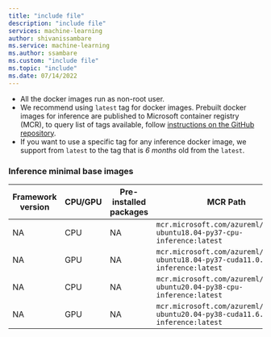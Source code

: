 ```yaml
---
title: "include file"
description: "include file"
services: machine-learning
author: shivanissambare
ms.service: machine-learning
ms.author: ssambare
ms.custom: "include file"
ms.topic: "include"
ms.date: 07/14/2022
---
```


* All the docker images run as non-root user.
* We recommend using `latest` tag for docker images. Prebuilt docker images for inference are published to Microsoft container registry (MCR), to query list of tags available, follow [instructions on the GitHub repository](https://github.com/microsoft/ContainerRegistry#browsing-mcr-content).
* If you want to use a specific tag for any inference docker image, we support from `latest` to the tag that is *6 months* old from the `latest`.  

### Inference minimal base images

Framework version | CPU/GPU | Pre-installed packages | MCR Path
 --- | --- | --- | --- |
NA | CPU | NA | `mcr.microsoft.com/azureml/minimal-ubuntu18.04-py37-cpu-inference:latest`
NA | GPU | NA | `mcr.microsoft.com/azureml/minimal-ubuntu18.04-py37-cuda11.0.3-gpu-inference:latest`
NA | CPU | NA | `mcr.microsoft.com/azureml/minimal-ubuntu20.04-py38-cpu-inference:latest`
NA | GPU | NA | `mcr.microsoft.com/azureml/minimal-ubuntu20.04-py38-cuda11.6.2-gpu-inference:latest`
